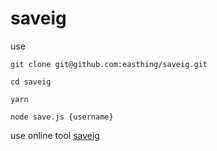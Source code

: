 # saveig

use

```
git clone git@github.com:easthing/saveig.git

cd saveig

yarn

node save.js {username}
```

use online tool [saveig](https://saveig.com/)
